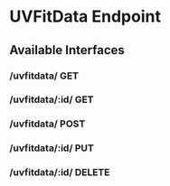 # UVFitData Endpoint

## Available Interfaces

### /uvfitdata/ GET

### /uvfitdata/:id/ GET

### /uvfitdata/ POST

### /uvfitdata/:id/ PUT

### /uvfitdata/:id/ DELETE
